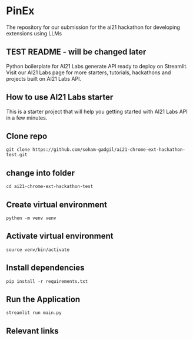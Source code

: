 # PinEx
The repository for our submission for the ai21 hackathon for developing extensions using LLMs


## TEST README - will be changed later ##
Python boilerplate for AI21 Labs generate API ready to deploy on Streamlit. Visit our AI21 Labs page for more starters, tutorials, hackathons and projects built on AI21 Labs API.

## How to use AI21 Labs starter

This is a starter project that will help you getting started with AI21 Labs API in a few minutes.

## Clone repo

```
git clone https://github.com/soham-gadgil/ai21-chrome-ext-hackathon-test.git
```

## change into folder

```
cd ai21-chrome-ext-hackathon-test
```

## Create virtual environment

```
python -m venv venv
```

## Activate virtual environment

```
source venv/bin/activate
```

## Install dependencies

```
pip install -r requirements.txt
```

## Run the Application

```
streamlit run main.py
```

## Relevant links

